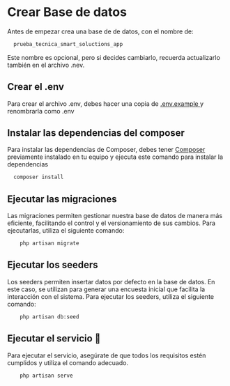 
  # Crear Base de datos    
  Antes de empezar crea una base de de datos, con el nombre de:
  ~~~bash  
    prueba_tecnica_smart_soluctions_app
  ~~~
  Este nombre es opcional, pero si decides cambiarlo, recuerda actualizarlo también en el archivo .nev.

  ## Crear el .env 
  Para crear el archivo .env, debes hacer una copia de [.env.example ](https://github.com/Rrosso27/prueba-tecnica-smartSoluctions-app/blob/main/.env.example) y renombrarla como .env

  ## Instalar las dependencias del composer    
  Para instalar las dependencias de Composer, debes tener  [Composer ](https://getcomposer.org/) previamente instalado en tu equipo y ejecuta este comando para instalar la dependencias  
  ~~~bash  
    composer install
  ~~~

  ## Ejecutar las migraciones   
  Las migraciones permiten gestionar nuestra base de datos de manera más eficiente, facilitando el control y el versionamiento de sus cambios. Para ejecutarlas, utiliza el siguiente comando:  
  ~~~bash  
      php artisan migrate
  ~~~

  ## Ejecutar los seeders 
  Los seeders permiten insertar datos por defecto en la base de datos. En este caso, se utilizan para generar una encuesta inicial que facilita la interacción con el sistema. Para ejecutar los seeders, utiliza el siguiente comando:
  ~~~bash  
      php artisan db:seed
  ~~~
  ## Ejecutar el servicio   🚀  
  Para ejecutar el servicio, asegúrate de que todos los requisitos estén cumplidos y utiliza el comando adecuado.
  ~~~bash  
      php artisan serve
  ~~~
